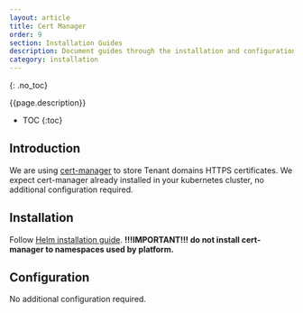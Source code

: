 ```yaml
---
layout: article
title: Cert Manager
order: 9
section: Installation Guides
description: Document guides through the installation and configuration of the Cert Manager service.
category: installation
---
```


{: .no_toc}

{{page.description}}

- TOC
{:toc}

## Introduction

We are using [cert-manager](https://cert-manager.io/) to store Tenant domains HTTPS certificates. We expect cert-manager already installed in your kubernetes cluster, no additional configuration required.

## Installation

Follow [Helm installation guide](https://cert-manager.io/docs/installation/helm/). **!!!IMPORTANT!!! do not install cert-manager to namespaces used by platform.**

## Configuration

No additional configuration required.